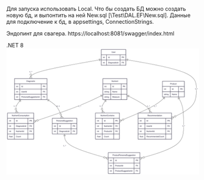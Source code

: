 Для запуска использовать Local.
Что бы создать БД можно создать новую бд, и выпонтить на ней New.sql [\Test\DAL.EF\New.sql].
Данные для подключение к бд, в appsettings, ConnectionStrings.


Эндопинт для свагера.
https://localhost:8081/swagger/index.html

.NET 8
![ER Diagram](er-diagram.png)
